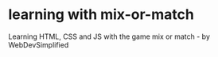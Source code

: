 # learning with mix-or-match
  Learning HTML, CSS and JS with the game mix or match - by WebDevSimplified
